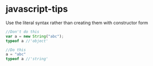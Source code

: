 # javascript-tips

Use the literal syntax rather than creating them with constructor form

```javascript
//Don't do this
var a = new String("abc");
typeof a //'object'

//Do this
a = "abc"
typeof a //'string'
```
